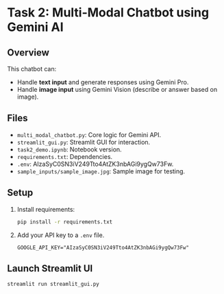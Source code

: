 # Task 2: Multi-Modal Chatbot using Gemini AI

## Overview
This chatbot can:
- Handle **text input** and generate responses using Gemini Pro.
- Handle **image input** using Gemini Vision (describe or answer based on image).

## Files
- `multi_modal_chatbot.py`: Core logic for Gemini API.
- `streamlit_gui.py`: Streamlit GUI for interaction.
- `task2_demo.ipynb`: Notebook version.
- `requirements.txt`: Dependencies.
- `.env`: AIzaSyC0SN3iV249Tto4AtZK3nbAGi9ygQw73Fw. 
- `sample_inputs/sample_image.jpg`: Sample image for testing.

## Setup
1.  Install requirements:
    ```bash
    pip install -r requirements.txt
    ```
2.  Add your API key to a `.env` file.
    ```
    GOOGLE_API_KEY="AIzaSyC0SN3iV249Tto4AtZK3nbAGi9ygQw73Fw"
    ```

## Launch Streamlit UI
```bash
streamlit run streamlit_gui.py